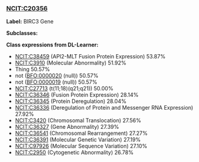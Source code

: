 
### [NCIT:C20356](http://purl.obolibrary.org/obo/NCIT_C20356)
**Label:** BIRC3 Gene

**Subclasses:** 

**Class expressions from DL-Learner:**

- [NCIT:C38459](http://purl.obolibrary.org/obo/NCIT_C38459) (API2-MLT Fusion Protein Expression) 53.87%
- [NCIT:C3910](http://purl.obolibrary.org/obo/NCIT_C3910) (Molecular Abnormality) 51.92%
- Thing 50.57%
- not ([BFO:0000020](http://purl.obolibrary.org/obo/BFO_0000020) (null)) 50.57%
- not ([BFO:0000019](http://purl.obolibrary.org/obo/BFO_0000019) (null)) 50.57%
- [NCIT:C27713](http://purl.obolibrary.org/obo/NCIT_C27713) (t(11;18)(q21;q21)) 50.00%
- [NCIT:C36346](http://purl.obolibrary.org/obo/NCIT_C36346) (Fusion Protein Expression) 28.14%
- [NCIT:C36345](http://purl.obolibrary.org/obo/NCIT_C36345) (Protein Deregulation) 28.04%
- [NCIT:C36336](http://purl.obolibrary.org/obo/NCIT_C36336) (Deregulation of Protein and Messenger RNA Expression) 27.92%
- [NCIT:C3420](http://purl.obolibrary.org/obo/NCIT_C3420) (Chromosomal Translocation) 27.56%
- [NCIT:C36327](http://purl.obolibrary.org/obo/NCIT_C36327) (Gene Abnormality) 27.39%
- [NCIT:C36541](http://purl.obolibrary.org/obo/NCIT_C36541) (Chromosomal Rearrangement) 27.27%
- [NCIT:C36391](http://purl.obolibrary.org/obo/NCIT_C36391) (Molecular Genetic Variation) 27.19%
- [NCIT:C97926](http://purl.obolibrary.org/obo/NCIT_C97926) (Molecular Sequence Variation) 27.10%
- [NCIT:C2950](http://purl.obolibrary.org/obo/NCIT_C2950) (Cytogenetic Abnormality) 26.78%


